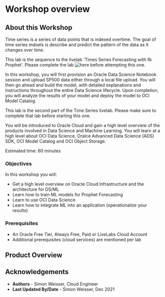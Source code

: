 # Workshop overview

## About this Workshop

Time series is a series of data points that is indexed overtime. The goal of time series mdoels is describe and predict the pattern of the data as it changes over time.

This lab is the sequence to the livelab 'Times Series Forecasting with fb Prophet'. Please complete the lab ![here](https://apexapps.oracle.com/pls/apex/dbpm/r/livelabs/workshop-attendee-2?p210_workshop_id=771&p210_type=1&session=104277712897414) before attempting this one.

In this workshop, you will first provision an Oracle Data Science Notebook session and upload SP500 data either through a local file upload. You will then go ahead and build the model, with detailed explanations and instructions throughout the entire Data Science lifecycle. Upon completion, you will analyze the results of your model and deploy the model to OCI Model Catalog.

This lab is the second part of the Time Series livelab. Please make sure to complete that lab before starting this one.

You will be introduced to Oracle Cloud and gain a high level overview of the products involved in Data Science and Machine Learning. You will learn at a high level about OCI Data Science, Oralce Advanced Data Science (ADS) SDK, OCI Model Catalog and OCI Object Storage.

Estimated time: 60 minutes

### Objectives

In this workshop you will:
* Get a high level overview on Oracle Cloud Infrastructure and the architecture for DS/ML
* Learn how to train ML models for Prophet Forecasting
* Learn to use OCI Data Science
* Learn how to integrate ML into an application (operationalize your results)

### Prerequisites

* An Oracle Free Tier, Always Free, Paid or LiveLabs Cloud Account
* Additional prerequisites (cloud services) are mentioned per lab

## Product Overview



## Acknowledgements
* **Authors** - Simon Weisser, Cloud Engineer
* **Last Updated By/Date** - Simon Weisser, Dec 2021

